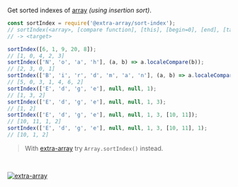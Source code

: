 Get sorted indexes of [array] *(using insertion sort)*.

```javascript
const sortIndex = require('@extra-array/sort-index');
// sortIndex(<array>, [compare function], [this], [begin=0], [end], [target=[]], [at])
// -> <target>

sortIndex([6, 1, 9, 20, 8]);
// [1, 0, 4, 2, 3]
sortIndex(['N', 'o', 'a', 'h'], (a, b) => a.localeCompare(b));
// [2, 3, 0, 1]
sortIndex(['B', 'i', 'r', 'd', 'm', 'a', 'n'], (a, b) => a.localeCompare(b), null);
// [5, 0, 3, 1, 4, 6, 2]
sortIndex(['E', 'd', 'g', 'e'], null, null, 1);
// [1, 3, 2]
sortIndex(['E', 'd', 'g', 'e'], null, null, 1, 3);
// [1, 2]
sortIndex(['E', 'd', 'g', 'e'], null, null, 1, 3, [10, 11]);
// [10, 11, 1, 2]
sortIndex(['E', 'd', 'g', 'e'], null, null, 1, 3, [10, 11], 1);
// [10, 1, 2]
```
> With [extra-array] try `Array.sortIndex()` instead.
<br>


[![extra-array](https://i.imgur.com/nwyrmkW.jpg)](https://www.npmjs.com/package/extra-array)

[extra-array]: https://www.npmjs.com/package/extra-array
[array]: https://developer.mozilla.org/en-US/docs/Web/JavaScript/Guide/Indexed_collections
